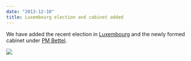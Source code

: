 ```yaml
---
date: "2013-12-10"
title: Luxembourg election and cabinet added
---
```


We have added the recent election in 
[Luxembourg](http://dev.parlgov.org/data/lux/election-parliament/2013-10-20/) and
the newly formed cabinet under [PM Bettel](http://dev.parlgov.org/data/lux/cabinet-party/2013-12-04/).

![](/images/parliament-netherlands.jpg)
